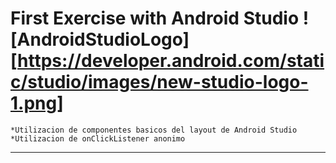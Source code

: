 # First Exercise with Android Studio ![AndroidStudioLogo][https://developer.android.com/static/studio/images/new-studio-logo-1.png]
	*Utilizacion de componentes basicos del layout de Android Studio
	*Utilizacion de onClickListener anonimo
---
